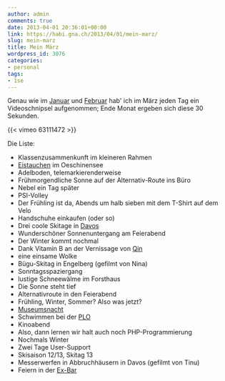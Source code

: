 ```yaml
---
author: admin
comments: true
date: 2013-04-01 20:36:01+00:00
link: https://habi.gna.ch/2013/04/01/mein-marz/
slug: mein-marz
title: Mein März
wordpress_id: 3076
categories:
- personal
tags:
- 1se
---
```


Genau wie im [Januar](https://habi.gna.ch/2013/02/01/mein-januar/) und [Februar](https://habi.gna.ch/2013/03/04/mein-februar/) hab' ich im März jeden Tag ein Videoschnipsel aufgenommen; Ende Monat ergeben sich diese 30 Sekunden.

{{< vimeo 63111472 >}}

Die Liste:
* Klassenzusammenkunft im kleineren Rahmen
* [Eistauchen](https://habi.gna.ch/2013/03/04/eistauchen-2013/) im Oeschinensee
* Adelboden, telemarkierenderweise
* Frühmorgendliche Sonne auf der Alternativ-Route ins Büro
* Nebel ein Tag später
* PSI-Volley
* Der Frühling ist da, Abends um halb sieben mit dem T-Shirt auf dem Velo
* Handschuhe einkaufen (oder so)
* Drei coole Skitage in [Davos](https://habi.gna.ch/2013/03/09/da-wos-schnee-het/)
* Wunderschöner Sonnenuntergang am Feierabend
* Der Winter kommt nochmal
* Dank Vitamin B an der Vernissage von [Qin](http://www.qin.ch)
* eine einsame Wolke
* Bügu-Skitag in Engelberg (gefilmt von Nina)
* Sonntagsspaziergang
* lustige Schneewälme im Forsthaus
* Die Sonne steht tief
* Alternativroute in den Feierabend
* Frühling, Winter, Sommer? Also was jetzt?
* [Museumsnacht](https://habi.gna.ch/2013/03/24/museumsnacht/)
* Schwimmen bei der [PLO](http://www.plo-natation.ch/index.php/galerie/category/423-masters13)
* Kinoabend
* Also, dann lernen wir halt auch noch PHP-Programmierung
* Nochmals Winter
* Zwei Tage User-Support
* Skisaison 12/13, Skitag 13
* Messerwerfen in Abbruchhäusern in Davos (gefilmt von Tinu)
* Feiern in der [Ex-Bar](http://ex-bar-davos.ch)
